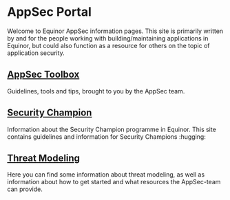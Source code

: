 # AppSec Portal

Welcome to Equinor AppSec information pages. This site is primarily written by and for the people working with building/maintaining applications in Equinor, but could also function as a resource for others on the topic of application security.

## [AppSec Toolbox](toolbox/index.md)

Guidelines, tools and tips, brought to you by the AppSec team.

## [Security Champion](security-champion/index.md)

Information about the Security Champion programme in Equinor. This site contains guidelines and information for Security Champions :hugging:

## [Threat Modeling](toolbox/threat-modeling/index.md)

Here you can find some information about threat modeling, as well as information about how to get started and what resources the AppSec-team can provide.
